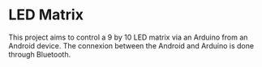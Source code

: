 # LED Matrix

This project aims to control a 9 by 10 LED matrix via an Arduino from an Android device. The connexion between the Android and Arduino is done through Bluetooth. 
